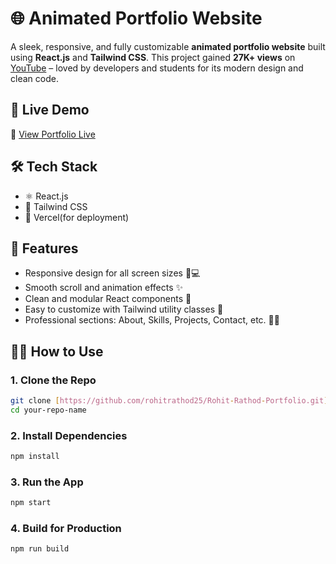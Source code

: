 # 🌐 Animated Portfolio Website

A sleek, responsive, and fully customizable **animated portfolio website** built using **React.js** and **Tailwind CSS**. This project gained **27K+ views** on [YouTube]([https://youtube.com/your-video-link](https://youtu.be/ypSc8HEurGQ?si=yI3GJCye3sAKoemW)) – loved by developers and students for its modern design and clean code.

## 🚀 Live Demo

🔗 [View Portfolio Live](https://rohit-rathod.netlify.app/)

## 🛠️ Tech Stack

- ⚛️ React.js
- 🎨 Tailwind CSS
- 💾 Vercel(for deployment)

## 📁 Features

- Responsive design for all screen sizes 📱💻
- Smooth scroll and animation effects ✨
- Clean and modular React components 🧩
- Easy to customize with Tailwind utility classes 🎯
- Professional sections: About, Skills, Projects, Contact, etc. 👨‍💻


## 🧑‍💻 How to Use

### 1. Clone the Repo

```bash
git clone [https://github.com/rohitrathod25/Rohit-Rathod-Portfolio.git]
cd your-repo-name
````

### 2. Install Dependencies

```bash
npm install
```

### 3. Run the App

```bash
npm start
```

### 4. Build for Production

```bash
npm run build
```


